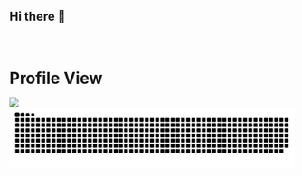 ## Hi there 👋

<div align="left">
</div>

###

<br clear="both">
<h1>Profile View</h1>
<img align="left" src="https://profile-counter.glitch.me/Jashgusani123/count.svg?"  />

###
<picture>
  <source media="(prefers-color-scheme: dark)" srcset="https://raw.githubusercontent.com/Jashgusani123/Jashgusani123/output/github-snake-dark.svg" />
  <source media="(prefers-color-scheme: light)" srcset="https://raw.githubusercontent.com/Jashgusani123/Jashgusani123/output/github-snake.svg" />
  <img alt="github-snake" src="https://raw.githubusercontent.com/Jashgusani123/Jashgusani123/output/github-snake.svg" />
</picture>
